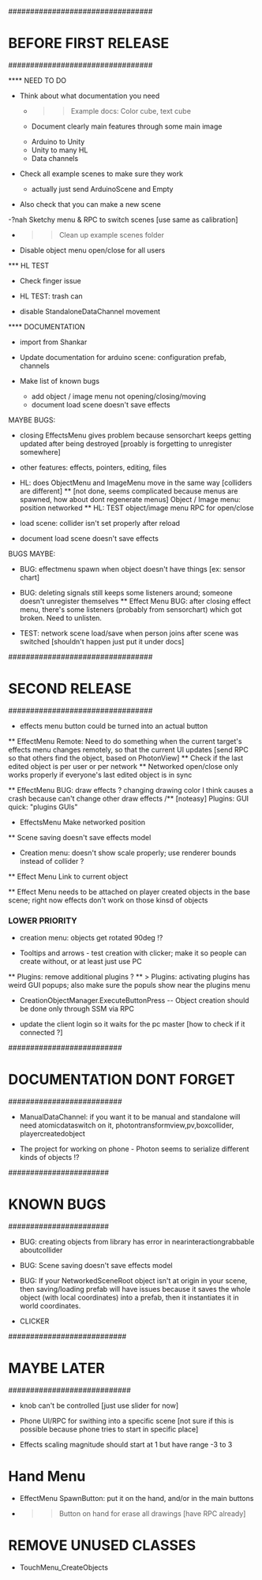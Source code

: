 

#################################
# BEFORE FIRST RELEASE
#################################


**** NEED TO DO

- Think about what documentation you need
	* >> Example docs: Color cube, text cube
	
	* Document clearly main features through some main image
	- Arduino to Unity
	- Unity to many HL
	- Data channels




- Check all example scenes to make sure they work
	- actually just send ArduinoScene and Empty 

- Also check that you can make a new scene

-?nah Sketchy menu & RPC to switch scenes [use same as calibration]


* >> Clean up example scenes folder

- Disable object menu open/close for all users




*** HL TEST

- Check finger issue

* HL TEST: trash can

* disable StandaloneDataChannel movement




**** DOCUMENTATION

* import from Shankar
* Update documentation for arduino scene: configuration prefab, channels

* Make list of known bugs
	* add object / image menu not opening/closing/moving
	* document load scene doesn't save effects



















MAYBE BUGS:

* closing EffectsMenu gives problem because sensorchart keeps getting updated after being destroyed [proably is forgetting to unregister somewhere]

- other features: effects, pointers, editing, files

* HL: does ObjectMenu and ImageMenu move in the same way [colliders are different]
** [not done, seems complicated because menus are spawned, how about dont regenerate menus] Object / Image menu: position networked
** HL: TEST object/image menu RPC for open/close 

* load scene: collider isn't set properly after reload
* document load scene doesn't save effects


BUGS MAYBE:
* BUG: effectmenu spawn when object doesn't have things [ex: sensor chart]
* BUG: deleting signals still keeps some listeners around; someone doesn't unregister themselves
	** Effect Menu BUG: after closing effect menu, there's some listeners (probably from sensorchart) which got broken. Need to unlisten.

* TEST: network scene load/save when person joins after scene was switched [shouldn't happen just put it under docs]


#################################
# SECOND RELEASE
#################################


* effects menu button could be turned into an actual button

** EffectMenu Remote: Need to do something when the current target's effects menu changes remotely, so that the current UI updates [send RPC so that others find the object, based on PhotonView]
	** Check if the last edited object is per user or per network
	** Networked open/close only works properly if everyone's last edited object is in sync

** EffectMenu BUG: draw effects ? changing drawing color I think causes a crash because can't change other draw effects
/** [noteasy] Plugins: GUI quick: "plugins GUIs"

* EffectsMenu Make networked position

** Scene saving doesn't save effects model

* Creation menu: doesn't show scale properly; use renderer bounds instead of collider ?


** Effect Menu Link to current object


** Effect Menu needs to be attached on player created objects in the base scene; right now effects don't work on those kinsd of objects

### LOWER PRIORITY

* creation menu: objects get rotated 90deg !?


* Tooltips and arrows - test creation with clicker; make it so people can create without, or at least just use PC

** Plugins: remove additional plugins ?
** > Plugins: activating plugins has weird GUI popups; also make sure the populs show near the plugins menu


* CreationObjectManager.ExecuteButtonPress -- Object creation should be done only through SSM via RPC 

* update the client login so it waits for the pc master [how to check if it connected ?]


##########################
# DOCUMENTATION DONT FORGET
##########################

* ManualDataChannel: if you want it to be manual and standalone will need atomicdataswitch on it, photontransformview,pv,boxcollider, playercreatedobject

* The project for working on phone - Photon seems to serialize different kinds of objects !? 



#######################
# KNOWN BUGS
#######################

* BUG: creating objects from library has error in nearinteractiongrabbable aboutcollider

* BUG: Scene saving doesn't save effects model

* BUG: If your NetworkedSceneRoot object isn't at origin in your scene, then saving/loading prefab will have issues because it saves the whole object (with local coordinates) into a prefab, then it instantiates it in world coordinates.

* CLICKER


###########################
# MAYBE LATER
############################

* knob can't be controlled [just use slider for now]


* Phone UI/RPC for swithing into a specific scene [not sure if this is possible because phone tries to start in specific place]

* Effects scaling magnitude should start at 1 but have range -3 to 3


# Hand Menu
* EffectMenu SpawnButton: put it on the hand, and/or in the main buttons
* >> Button on hand for erase all drawings [have RPC already]



# REMOVE UNUSED CLASSES
* TouchMenu_CreateObjects


